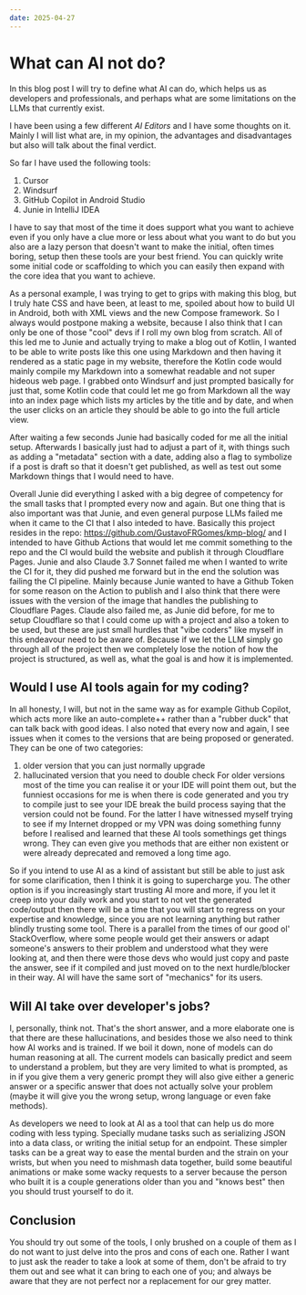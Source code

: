```yaml
---
date: 2025-04-27
---
```

# What can AI not do?
In this blog post I will try to define what AI can do, which helps us as developers and professionals, and perhaps what
are some limitations on the LLMs that currently exist.

I have been using a few different _AI Editors_ and I have some thoughts on it. Mainly I will list what are, in my
opinion, the advantages and disadvantages but also will talk about the final verdict.

So far I have used the following tools:
1. Cursor
2. Windsurf
3. GitHub Copilot in Android Studio
4. Junie in IntelliJ IDEA

I have to say that most of the time it does support what you want to achieve even if you only have a clue more or less about
what you want to do but you also are a lazy person that doesn't want to make the initial, often times boring, setup then
these tools are your best friend. You can quickly write some initial code or scaffolding to which you can easily then expand
with the core idea that you want to achieve.

As a personal example, I was trying to get to grips with making this blog, but I truly hate CSS and have been, at least to
me, spoiled about how to build UI in Android, both with XML views and the new Compose framework. So I always would postpone
making a website, because I also think that I can only be one of those "cool" devs if I roll my own blog from scratch. All
of this led me to Junie and actually trying to make a blog out of Kotlin, I wanted to be able to write posts
like this one using Markdown and then having it rendered as a static page in my website, therefore the Kotlin code would
mainly compile my Markdown into a somewhat readable and not super hideous web page.
I grabbed onto Windsurf and just prompted basically for just that, some Kotlin code that could let me go from Markdown all
the way into an index page which lists my articles by the title and by date, and when the user clicks on an article they
should be able to go into the full article view.

After waiting a few seconds Junie had basically coded for me all the initial setup. Afterwards I basically just had to adjust
a part of it, with things such as adding a "metadata" section with a date, adding also a flag to symbolize if a post is draft
so that it doesn't get published, as well as test out some Markdown things that I would need to have.

Overall Junie did everything I asked with a big degree of competency for the small tasks that I prompted every now and again.
But one thing that is also important was that Junie, and even general purpose LLMs failed me when it came to the CI that I
also inteded to have. Basically this project resides in the repo: https://github.com/GustavoFRGomes/kmp-blog/ and I intended
to have Github Actions that would let me commit something to the repo and the CI would build the website and publish it through
Cloudflare Pages. Junie and also Claude 3.7 Sonnet failed me when I wanted to write the CI for it, they did pushed me forward
but in the end the solution was failing the CI pipeline.
Mainly because Junie wanted to have a Github Token for some reason on the Action to publish and I also think that there were
issues with the version of the image that handles the publishing to Cloudflare Pages.
Claude also failed me, as Junie did before, for me to setup Cloudflare so that I could come up with a project and also a token
to be used, but these are just small hurdles that "vibe coders" like myself in this endeavour need to be aware of. Because
if we let the LLM simply go through all of the project then we completely lose the notion of how the project is structured,
as well as, what the goal is and how it is implemented.

## Would I use AI tools again for my coding?
In all honesty, I will, but not in the same way as for example Github Copilot, which acts more like an auto-complete++ rather
than a "rubber duck" that can talk back with good ideas. I also noted that every now and again, I see issues when it comes to
the versions that are being proposed or generated. They can be one of two categories:
1. older version that you can just normally upgrade
2. hallucinated version that you need to double check
For older versions most of the time you can realise it or your IDE will point them out, but the funniest occasions for me is
when there is code generated and you try to compile just to see your IDE break the build process saying that the version
could not be found. For the latter I have witnessed myself trying to see if my Internet dropped or my VPN was doing something
funny before I realised and learned that these AI tools somethings get things wrong. They can even give you methods that are
either non existent or were already deprecated and removed a long time ago.

So if you intend to use AI as a kind of assistant but still be able to just ask for some clarification, then I think it is
going to supercharge you. The other option is if you increasingly start trusting AI more and more, if you let it creep into
your daily work and you start to not vet the generated code/output then there will be a time that you will start to regress
on your expertise and knowledge, since you are not learning anything but rather blindly trusting some tool.
There is a parallel from the times of our good ol' StackOverflow, where some people would get their answers or adapt someone's
answers to their problem and understood what they were looking at, and then there were those devs who would just copy and
paste the answer, see if it compiled and just moved on to the next hurdle/blocker in their way. AI will have the same sort of
"mechanics" for its users.

## Will AI take over developer's jobs?
I, personally, think not. That's the short answer, and a more elaborate one is that there are these hallucinations, and
besides those we also need to think how AI works and is trained. If we boil it down, none of models can do human reasoning
at all. The current models can basically predict and seem to understand a problem, but they are very limited to what is prompted,
as in if you give them a very generic prompt they will also give either a generic answer or a specific answer that does not
actually solve your problem (maybe it will give you the wrong setup, wrong language or even fake methods).

As developers we need to look at AI as a tool that can help us do more coding with less typing. Specially mudane tasks such as
serializing JSON into a data class, or writing the initial setup for an endpoint. These simpler tasks can be a great way to
ease the mental burden and the strain on your wrists, but when you need to mishmash data together, build some beautiful animations
or make some wacky requests to a server because the person who built it is a couple generations older than you and "knows best"
then you should trust yourself to do it.

## Conclusion
You should try out some of the tools, I only brushed on a couple of them as I do not want to just delve into the pros and cons of
each one. Rather I want to just ask the reader to take a look at some of them, don't be afraid to try them out and see what it can
bring to each one of you; and always be aware that they are not perfect nor a replacement for our grey matter.
